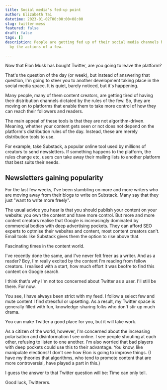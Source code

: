 ```yaml
---
title: Social media's fed-up point
author: Elizabeth Tai
datetime: 2023-01-02T00:00:00+08:00
slug: twitter-mess
featured: false
draft: false
tags: []
description: People are getting fed up of their social media channels being wrecked
  by the actions of a few.

---
```

Now that Elon Musk has bought Twitter, are you going to leave the platform?

That's the question of the day (or week), but instead of answering that question, I'm going to steer you to another development taking place in the social media space. It is quiet, barely noticed, but it's happening.

Many people, many of them content creators, are getting tired of having their distribution channels dictated by the rules of the few. So, they are moving on to platforms that enable them to take more control of how they can reach their followers and readers.

The main appeal of these tools is that they are not algorithm-driven. Meaning, whether your content gets seen or not does not depend on the platform's distribution rules of the day. Instead, these are merely distribution tools to use.

For example, take Substack, a popular online tool used by millions of creators to send newsletters. If something happens to the platform, the rules change etc, users can take away their mailing lists to another platform that best suits their needs.

## Newsletters gaining popularity

For the last few weeks, I've been stumbling on more and more writers who are moving away from their blogs to write on Substack. Many say that they just "want to write more freely".

The usual advice you hear is that you should publish your content on your website: you own the content and have more control. But more and more content creators realise that Google is increasingly dominated by commercial bodies with deep advertising pockets. They can afford SEO experts to optmise their websites and content, most content creators can't. Email tools like Substack gives them the option to rise above that.

Fascinating times in the content world.

I've recently done the same, and I've never felt freer as a writer. And as a reader? Boy, I'm really excited by the content I'm reading from fellow creators. I realised with a start, how much effort it was beofre to find this content on Google search.

I think that's why I'm not too concerned about Twitter as a user. I'll still be there. For now.

You see, I have always been strict with my feed. I follow a select few and mute content I find stressful or upsetting. As a result, my Twitter space is generally filled with fun, knowledge-sharing folks who don't stir up much drama.

You can make Twitter a good place for you, but it will take work.

As a citizen of the world, however, I'm concerned about the increasing polarisation and disinformation I see online. I see people shouting at each other, refusing to listen to one another. I'm also worried that bad players with deep pockets could use this to their advantage. You know, like manipulate elections! I don't see how Elon is going to improve things. (I have my theories that algorithms, who tend to promote content that are more controversial, have played a part in this.)

I guess the answer to that Twitter question will be: Time can only tell.

Good luck, Twitterers.
